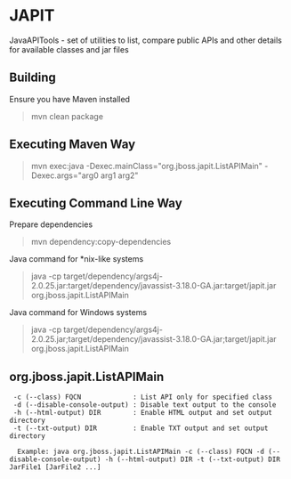 JAPIT
=====

JavaAPITools - set of utilities to list, compare public APIs and other details for available classes and jar files

Building
-------------------

Ensure you have Maven installed

> mvn clean package

Executing Maven Way
------------------------------------------
> mvn exec:java -Dexec.mainClass="org.jboss.japit.ListAPIMain" -Dexec.args="arg0 arg1 arg2"

Executing Command Line Way
------------------------------------------
Prepare dependencies
> mvn dependency:copy-dependencies

Java command for *nix-like systems
> java -cp target/dependency/args4j-2.0.25.jar:target/dependency/javassist-3.18.0-GA.jar:target/japit.jar org.jboss.japit.ListAPIMain

Java command for Windows systems 
> java -cp target/dependency/args4j-2.0.25.jar;target/dependency/javassist-3.18.0-GA.jar;target/japit.jar org.jboss.japit.ListAPIMain

org.jboss.japit.ListAPIMain
------------------------------------------
```
 -c (--class) FQCN             : List API only for specified class
 -d (--disable-console-output) : Disable text output to the console
 -h (--html-output) DIR        : Enable HTML output and set output directory
 -t (--txt-output) DIR         : Enable TXT output and set output directory

  Example: java org.jboss.japit.ListAPIMain -c (--class) FQCN -d (--disable-console-output) -h (--html-output) DIR -t (--txt-output) DIR  JarFile1 [JarFile2 ...]
```
